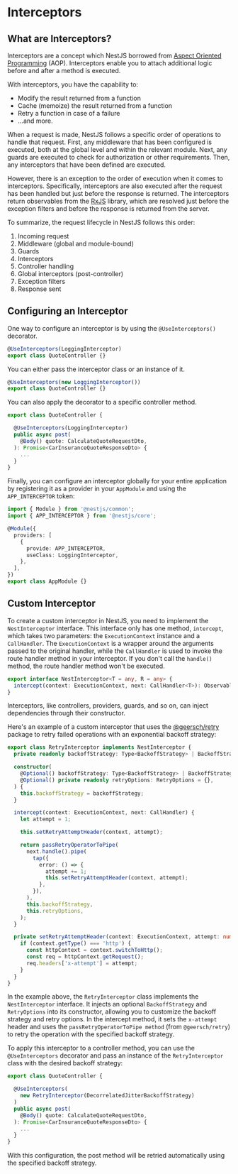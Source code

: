 # Interceptors

## What are Interceptors?

Interceptors are a concept which NestJS borrowed from [Aspect Oriented Programming](https://en.wikipedia.org/wiki/Aspect-oriented_programming) (AOP). Interceptors enable you to attach additional logic before and after a method is executed.

With interceptors, you have the capability to:

- Modify the result returned from a function
- Cache (memoize) the result returned from a function
- Retry a function in case of a failure
- ...and more.

When a request is made, NestJS follows a specific order of operations to handle that request. First, any middleware that has been configured is executed, both at the global level and within the relevant module. Next, any guards are executed to check for authorization or other requirements. Then, any interceptors that have been defined are executed.


However, there is an exception to the order of execution when it comes to interceptors. Specifically, interceptors are also executed after the request has been handled but just before the response is returned. The interceptors return observables from the [RxJS](https://rxjs.dev/) library, which are resolved just before the exception filters and before the response is returned from the server.

To summarize, the request lifecycle in NestJS follows this order:

1. Incoming request
2. Middleware (global and module-bound)
3. Guards
4. Interceptors
5. Controller handling
7. Global interceptors (post-controller)
8. Exception filters
9. Response sent

## Configuring an Interceptor

One way to configure an interceptor is by using the `@UseInterceptors()` decorator.

```ts
@UseInterceptors(LoggingInterceptor)
export class QuoteController {}
```

You can either pass the interceptor class or an instance of it.

```ts
@UseInterceptors(new LoggingInterceptor())
export class QuoteController {}
```

You can also apply the decorator to a specific controller method. 

```ts
export class QuoteController {

  @UseInterceptors(LoggingInterceptor)
  public async post(
    @Body() quote: CalculateQuoteRequestDto,
  ): Promise<CarInsuranceQuoteResponseDto> {
    ...
  }
}
```

Finally, you can configure an interceptor globally for your entire application by registering it as a provider in your `AppModule` and using the `APP_INTERCEPTOR` token:

```ts
import { Module } from '@nestjs/common';
import { APP_INTERCEPTOR } from '@nestjs/core';

@Module({
  providers: [
    {
      provide: APP_INTERCEPTOR,
      useClass: LoggingInterceptor,
    },
  ],
})
export class AppModule {}
```

## Custom Interceptor


To create a custom interceptor in NestJS, you need to implement the `NestInterceptor` interface. This interface only has one method, `intercept`, which takes two parameters: the `ExecutionContext` instance and a `CallHandler`. The `ExecutionContext` is a wrapper around the arguments passed to the original handler, while the `CallHandler` is used to invoke the route handler method in your interceptor. If you don't call the `handle()` method, the route handler method won't be executed.


```ts
export interface NestInterceptor<T = any, R = any> {
  intercept(context: ExecutionContext, next: CallHandler<T>): Observable<R> | Promise<Observable<R>>;
}
```

Interceptors, like controllers, providers, guards, and so on, can inject dependencies through their constructor.

Here's an example of a custom interceptor that uses the [@geersch/retry](https://github.com/geersch/retry) package to retry failed operations with an exponential backoff strategy:

```ts
export class RetryInterceptor implements NestInterceptor {
  private readonly backoffStrategy: Type<BackoffStrategy> | BackoffStrategy;

  constructor(
    @Optional() backoffStrategy: Type<BackoffStrategy> | BackoffStrategy = EqualJitterBackoffStrategy,
    @Optional() private readonly retryOptions: RetryOptions = {},
  ) {
    this.backoffStrategy = backoffStrategy;
  }

  intercept(context: ExecutionContext, next: CallHandler) {
    let attempt = 1;

    this.setRetryAttemptHeader(context, attempt);

    return passRetryOperatorToPipe(
      next.handle().pipe(
        tap({
          error: () => {
            attempt += 1;
            this.setRetryAttemptHeader(context, attempt);
          },
        }),
      ),
      this.backoffStrategy,
      this.retryOptions,
    );
  }

  private setRetryAttemptHeader(context: ExecutionContext, attempt: number): void {
    if (context.getType() === 'http') {
      const httpContext = context.switchToHttp();
      const req = httpContext.getRequest();
      req.headers['x-attempt'] = attempt;
    }
  }
}
```

In the example above, the `RetryInterceptor` class implements the `NestInterceptor` interface. It injects an optional `BackoffStrategy` and `RetryOptions` into its constructor, allowing you to customize the backoff strategy and retry options. In the intercept method, it sets the `x-attempt` header and uses the `passRetryOperatorToPipe method` (from `@geersch/retry`) to retry the operation with the specified backoff strategy.

To apply this interceptor to a controller method, you can use the `@UseInterceptors` decorator and pass an instance of the `RetryInterceptor` class with the desired backoff strategy:

```ts
export class QuoteController {

  @UseInterceptors(
    new RetryInterceptor(DecorrelatedJitterBackoffStrategy)
  )
  public async post(
    @Body() quote: CalculateQuoteRequestDto,
  ): Promise<CarInsuranceQuoteResponseDto> {
    ...
  }
}
```

With this configuration, the post method will be retried automatically using the specified backoff strategy.
